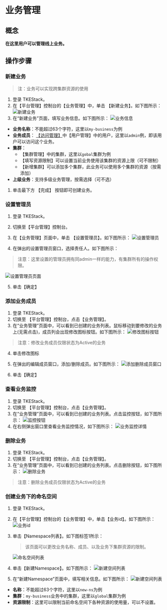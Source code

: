 # 业务管理
## 概念
**在这里用户可以管理线上业务。**

## 操作步骤
### 新建业务

> 注：业务可以实现跨集群资源的使用

1. 登录 TKEStack。
2. 在【平台管理】控制台的【业务管理】中，单击 【新建业务】。如下图所示：
   ![新建业务](../../../../images/createbusiness.png)
3. 在“新建业务”页面，填写业务信息。如下图所示：
   ![业务信息](../../../../images/bussinessInfo.png)

- **业务名称**：不能超过63个字符，这里以`my-business`为例
- **业务成员**： [【访问管理】](../platform/access.md)中【用户管理】中的用户，这里以`admin`例，即该用户可以访问这个业务。
- **集群**：
  - 【集群管理】中的集群，这里以`gobal`集群为例
  - 【填写资源限制】可以设置当前业务使用该集群的资源上限（可不限制）
  - 【新增集群】可以添加多个集群，此业务可以使用多个集群的资源（按需添加）
- **上级业务**：支持多级业务管理，按需选择（可不选）

1. 单击最下方 【完成】 按钮即可创建业务。

### 设置管理员
1. 登录 TKEStack。

2. 切换至【平台管理】控制台。

3. 在【业务管理】页面中，单击 【设置管理员】。如下图所示：
    ![设置管理员](../../../../images/设置管理员.png)

4. 在弹出的设置管理员窗口，选择责任人。如下图所示：

  > 注意：这里设置的管理员拥有同admin一样的能力，有集群所有的操作权限。

  ![设置管理员页面](../../../../images/设置管理员页面.png)

 5. 单击【确定】

### 添加业务成员
1. 登录 TKEStack。
2. 切换至 【平台管理】控制台，点击【业务管理】。
3. 在“业务管理”页面中，可以看到已创建的业务列表。鼠标移动到要修改的业务上(无需点击)，成员列会出现修改图标按钮。如下图所示：
    ![修改图标按钮](../../../../images/修改业务成员图标.png)

  > 注意：修改业务成员仅限状态为Active的业务

4. 单击修改图标 

5. 在弹出的编辑成员窗口，添加/删除成员。如下图所示：
    ![添加删除成员窗口](../../../../images/编辑业务成员.png)

6. 单击【确定】

### 查看业务监控
1. 登录 TKEStack。
2. 切换至 【平台管理】控制台，点击【业务管理】。
3. 在“业务管理”页面中，可以看到已创建的业务列表。点击监控按钮，如下图所示：
![监控按钮](../../../../images/查看业务监控.png)
5. 在右侧弹出窗口里查看业务监控情况，如下图所示：
![业务监控详情](../../../../images/业务监控详情.png)

### 删除业务
1. 登录 TKEStack。
2. 切换至 【平台管理】控制台，点击【业务管理】。
3. 在“业务管理”页面中，可以看到已创建的业务列表。点击删除按钮，如下图所示：
![删除业务](../../../../images/删除业务.png)
> 注意：删除业务成员仅限状态为Active的业务

### 创建业务下的命名空间

1. 登录 TKEStack。

2. 在【平台管理】控制台的【业务管理】中，单击【业务id】。如下图所示： ![业务id](../../../../images/businessid.png)

3. 单击【Namespace列表】。如下图标签1所示：

   > 该页面可以更改业务名称、成员、以及业务下集群资源的限制。

   ![命名空间列表](../../../../images/businessns.png)

4. 单击【新建Namespace】。如下图所示： ![新建空间列表](../../../../images/newns.png)

5. 在“新建Namespace”页面中，填写相关信息。如下图所示： ![新建空间列表](../../../../images/my-ns.png)

- **名称**：不能超过63个字符，这里以`new-ns`为例
- **集群**：`my-business`业务中的集群，这里以`global`集群为例
- **资源限制**：这里可以限制当前命名空间下各种资源的使用量，可以不设置。